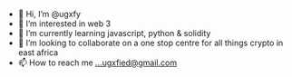 - 👋 Hi, I’m @ugxfy
- 👀 I’m interested in web 3
- 🌱 I’m currently learning javascript, python & solidity
- 💞️ I’m looking to collaborate on a one stop centre for all things crypto in east africa
- 📫 How to reach me ...ugxfied@gmail.com

<!---
ugxfy/ugxfy is a ✨ special ✨ repository because its `README.md` (this file) appears on your GitHub profile.
You can click the Preview link to take a look at your changes.
--->
